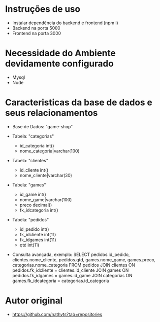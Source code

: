 # Instruções de uso
- Instalar dependência do backend e frontend (npm i)
- Backend na porta 5000
- Frontend na porta 3000


#  Necessidade do Ambiente devidamente configurado
- Mysql
- Node


# Caracteristicas da base de dados e seus relacionamentos
- Base de Dados: "game-shop"

- Tabela: "categorias"
    * id_categoria int()
    * nome_categoria|varchar(100)

- Tabela: "clientes"
    * id_cliente int()
    * nome_cliente|varchar(30)

- Tabela: "games"
    * id_game int()
    * nome_game|varchar(100)
    * preco decimal()
    * fk_idcategoria int()

- Tabela: "pedidos"
    * id_pedido int()
    * fk_idcliente int(11)
    * fk_idgames int(11)
    * qtd int(11)

- Consulta avançada, exemplo:
    SELECT pedidos.id_pedido, clientes.nome_cliente, pedidos.qtd, games.nome_game, games.preco, categorias.nome_categoria FROM pedidos 
        JOIN clientes ON pedidos.fk_idcliente = clientes.id_cliente 
        JOIN games ON pedidos.fk_idgames = games.id_game 
        JOIN categorias ON games.fk_idcategoria = categorias.id_categoria



# Autor original
- https://github.com/nathyts?tab=repositories
